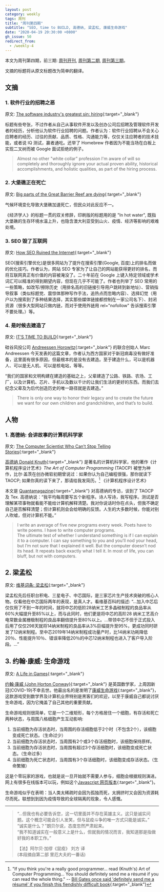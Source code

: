 ```yaml
---
layout: post
category: weekly
tags: 周刊
title: "周刊第四期"
subtitle: "SEO, time to BUILD, 高德纳, 梁孟松, 康威生命游戏"
date: "2020-04-19 20:30:00 +0800"
gh_issue: 50
redirect_from:
  - /weekly-4
---
```


本文为周刊第四期，前三期: [周刊开刊](/weekly-1), [周刊第二期](/weekly-2), [周刊第三期](/weekly-3)。

文摘的标题将从原文标题改为简单的翻译。

## 文摘

### 1. 软件行业的招聘之恶

原文: [The software industry's greatest sin: hiring](https://www.neilwithdata.com/developer-hiring){:target="_blank"}

标题有些夸张，不过作者从自己从事软件开发以及创办公司后招聘及管理软件开发者的经历，分析他认为软件行业招聘的问题。作者认为：软件行业招聘从不会关心应聘者的经历、过往的贡献、品质、性格、沟通能力等，仅仅关注应聘者的技术技能，或者说 IQ 测试，赢者通吃。还举了 Homebrew 作者因为不能当场在白板上实现二叉树而被 Google 面试拒绝的例子。

> Almost no other "white collar" profession I'm aware of will so completely and thoroughly ignore your actual proven ability, historical accomplishments, and holistic qualities, as part of the hiring process.

### 2. 大堡礁正在死亡

原文: [Big parts of the Great Barrier Reef are dying](https://www.economist.com/asia/2020/04/18/big-parts-of-the-great-barrier-reef-are-dying){:target="_blank"}

气候环境变化导致大堡礁加速死亡，但民众对此反应不一。

《经济学人》的标题一贯的双关修辞，印刷版的标题用的是 "In hot water", 既指大堡礁的生存环境水温上升，也隐含澳大利亚受到山火、疫情、经济等影响的艰难处境。

### 3. SEO 毁了互联网

原文: [How SEO Ruined the Internet](https://www.superhighway98.com/seo){:target="_blank"}

SEO(搜索引擎优化)是很多网站为了提升在搜索引擎(Google, 百度)上的排名而做的优化技巧。作者认为，网站 SEO 专家为了让自己的网站能获得更好的排名，而将互联网真正有价值的内容被淹没了。二十年前在 Google 上键入特定领域或学术词汇可以精准的得到期望内容，但现在几乎不可能了。作者也列举了 SEO 常用的一些策略，如改写/擦除历史（用排名高的旧链接引导用户跳转到新地址）、营销指导叙事（类似标题党、震惊体那种写作手法，追热点而忽略内容）、选择幻觉（用户以为搜索到了多种结果选择，其实那些媒体链接都控制在一家公司名下）、封闭资源（很多大型网站只做内链，而对于使用外链用 rel="nofollow" 告诉搜索引擎不要处理。）等。

### 4. 是时候去建造了

原文: [IT’S TIME TO BUILD](https://a16z.com/2020/04/18/its-time-to-build/){:target="_blank"}

硅谷风投公司 [Andreessen Horowitz](https://a16z.com/){:target="_blank"} 的联合创始人 Marc Andreessen 今天发表的这篇文章，作者认为西方国家对于新冠病毒没有做好准备，这里面有很多原因，但最根本的是没有去建造。至于建造什么，可以是机器人、可以是无人机、可以是核电站，等等。

“我们的国家和文明构建在建造的基础之上，父辈建造了公路、铁路、农场、工厂，以及计算机、芯片、手机以及数以千计的让我们生活的更好的东西。而我们去纪念父辈及为后代创造历史的唯一路径就是去建造。”

> There is only one way to honor their legacy and to create the future we want for our own children and grandchildren, and that’s to build.

## 人物

### 1. 高德纳: 会讲故事的计算机科学家

原文: [The Computer Scientist Who Can’t Stop Telling Stories](https://www.quantamagazine.org/computer-scientist-donald-knuth-cant-stop-telling-stories-20200416/){:target="_blank"}

[高德纳 Donald Knuth](https://en.wikipedia.org/wiki/Donald_Knuth){:target="_blank"} 是著名的计算机科学家，他的著作《计算机程序设计艺术》*The Art of Computer Programming* (TAOCP) 被誉为神作，比尔·盖茨在创办微软初期曾说过：如果你认为自己编程很强，那你就读下 TAOCP; 如果你真的读下来了，那请给我发简历。[^1] 《计算机程序设计艺术》

本文是 [Quantamagazine](https://www.quantamagazine.org/){:target="_blank"} 对高德纳的专访，谈到了 TAOCP 及 Tex. 高德纳说：“我平均每周要写五个新程序。诗人写诗，我写程序。测试是否理解某项事物就看能不能给计算机解释清楚。我对你说话时你在点头，但我不确定自己是否解释清楚；但计算机则会会给明确的反馈。人生的大多数时候，你能对别人吹嘘，但对计算机不能。”

> I write an average of five new programs every week. Poets have to write poems. I have to write computer programs.   
> The ultimate test of whether I understand something is if I can explain it to a computer. I can say something to you and you’ll nod your head, but I’m not sure that I explained it well. But the computer doesn’t nod its head. It repeats back exactly what I tell it. In most of life, you can bluff, but not with computers.

## 2. 梁孟松

原文: [维基词条: 梁孟松](https://zh.wikipedia.org/wiki/%E6%A2%81%E5%AD%9F%E6%9D%BE){:target="_blank"}

梁孟松先后任职台积电、三星电子、中芯国际，是三家芯片生产技术突破的核心人物。仅看他在中芯国际两年的表现，是真人才。看维基百科的描述: “...加入中芯后仅仅用了不到一年的时间，就将中芯的低阶28纳米工艺多晶硅制程的良品率从60%大幅提升至85%以上，而与此同时，他们更是将中芯的高阶28 纳米工艺高介电常数金属栅极制程的良品率翻倍提升至80%以上。...带领中芯不但于正式投入后用了仅仅298天就将14纳米制程的良品率从3%巨幅提升至95%，更成功同时研发了12纳米制程。至中芯2019年14纳米制程成功量产时，比14纳米功耗降低20％、性能提升10％、错误率降低20％的中芯12纳米制程也进入了客户导入阶段。...”

## 3. 约翰·康威: 生命游戏

原文: [A Life in Games](https://www.quantamagazine.org/john-conways-life-in-games-20150828/){:target="_blank"}

[约翰·康威 (John Horton Conway)](https://zh.wikipedia.org/wiki/%E7%B4%84%E7%BF%B0%C2%B7%E4%BD%95%E9%A0%93%C2%B7%E5%BA%B7%E5%A8%81){:target="_blank"} 是英国数学家，上周因新冠(COVID-19)不幸去世。他最出名的是发明了[康威生命游戏](https://zh.wikipedia.org/wiki/%E5%BA%B7%E5%A8%81%E7%94%9F%E5%91%BD%E6%B8%B8%E6%88%8F){:target="_blank"}，这款游戏受到数学界及计算机业界特别是黑客们的欢迎，以至于康威自己都说讨厌生命游戏，因为它掩盖了自己其他的重要贡献。

生命游戏规则很简单，它是一个二维矩形，每个方格居住一个细胞，有存活和死亡两种状态，与周围八格细胞产生互动影响:

1. 当前细胞为存活状态时，当周围的存活细胞低于2个时（不包含2个），该细胞变成死亡状态。（生命过少）
2. 当前细胞为存活状态时，当周围有2个或3个存活细胞时，该细胞保持原样。
3. 当前细胞为存活状态时，当周围有超过3个存活细胞时，该细胞变成死亡状态。（生命过多）
4. 当前细胞为死亡状态时，当周围有3个存活细胞时，该细胞变成存活状态。（生命繁殖）

这是个零玩家的游戏，也就是说一旦开始就不需要人参与，细胞会根据规则演进。网上有很多在线版本可以玩，例如这个[Javascript 网页版本](http://nealwang.net/JustForFun/GameOfLife.html){:target="_blank"}。

生命游戏似乎在表明：当人类太稀疏时会因为孤独而死，太拥挤时又会因为资源耗尽而死。联想到到因为疫情导致的全球隔离的现象，令人感慨。

*********************************************

> “...但我也有必要告诉您，这一切里面并不存在英雄主义。这只是诚实问题。这个概念可能会引人发笑，但与鼠疫斗争的唯一方式只能是诚实。”    
> “诚实是什么？”朗贝尔说，态度忽然严肃起来。    
> “我不知道诚实在一般意义上是什么，但就我的情况而言，我知道那是指做好我的本职工作。”    
>
> 【法】阿尔贝·加缪《鼠疫》 刘方 译   
>  (本段摘自第二部 里厄大夫的一番话)

[^1]: "If you think you're a really good programmer... read (Knuth's) Art of Computer Programming... You should definitely send me a résumé if you can read the whole thing." -- [Bill Gates once said 'definitely send me a résumé' if you finish this fiendishly difficult book](https://www.businessinsider.com/bill-gates-loves-donald-knuth-the-art-of-computer-programming-2016-4){:target="_blank"}
